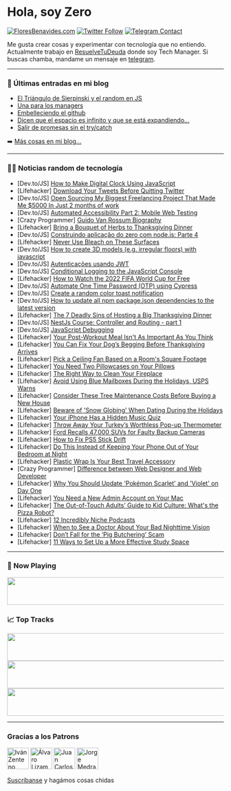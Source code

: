 # Hola, soy Zero

[![FloresBenavides.com](https://img.shields.io/website?down_message=oops&label=MiBlog&style=for-the-badge&up_message=online&url=https%3A%2F%2Ffloresbenavides.com)](https://floresbenavides.com) [![Twitter Follow](https://img.shields.io/twitter/follow/ZeroDragon?color=%231DA1F2&label=Follow&logo=twitter&logoColor=ffffff&style=for-the-badge)](https://twitter.com/zerodragon) [![Telegram Contact](https://img.shields.io/badge/escr%C3%ADbeme-ZeroDragon-%2326A5E4?style=for-the-badge&logo=telegram)](https://t.me/zerodragon)

Me gusta crear cosas y experimentar con tecnología que no entiendo.
Actualmente trabajo en [ResuelveTuDeuda](http://github.com/resuelve) donde soy Tech Manager.
Si buscas chamba, mandame un mensaje en [telegram](https://t.me/zerodragon).

---

### 📕 Últimas entradas en mi blog
<!-- BLOG-POST-LIST:START -->
- [El Triángulo de Sierpinski y el random en JS](https://floresbenavides.com/el-triangulo-de-sierpinski-y-el-random-en-js/)
- [Una para los managers](https://floresbenavides.com/una-para-los-managers/)
- [Embelleciendo el github](https://floresbenavides.com/embelleciendo-el-github/)
- [Dicen que el espacio es infinito y que se está expandiendo…](https://floresbenavides.com/dicen-que-el-espacio-es-infinito-y-que-se-esta-expandiendo/)
- [Salir de promesas sin el try/catch](https://floresbenavides.com/salir-de-promesas-sin-el-try-catch/)
<!-- BLOG-POST-LIST:END -->

➡️ [Más cosas en mi blog...](https://floresbenavides.com)

---

### 👨‍💻 Noticias random de tecnología
<!-- TECH-POSTS:START -->
- [Dev.to/JS] [How to Make Digital Clock Using JavaScript](https://dev.to/onlineittutstutorials/how-to-make-digital-clock-using-javascript-3b9c)
- [Lifehacker] [Download Your Tweets Before Quitting Twitter](https://lifehacker.com/download-your-tweets-before-quitting-twitter-1849778871)
- [Dev.to/JS] [Open Sourcing My Biggest Freelancing Project That Made Me $5000 In Just 2 months of work](https://dev.to/sjcodebook/open-sourcing-my-biggest-freelancing-project-that-made-me-5000-in-just-2-months-of-work-3p86)
- [Dev.to/JS] [Automated Accessibility Part 2: Mobile Web Testing](https://dev.to/steady5063/automated-accessibility-part-2-mobile-web-testing-3jng)
- [Crazy Programmer] [Guido Van Rossum Biography](https://www.thecrazyprogrammer.com/2022/11/guido-van-rossum-biography.html)
- [Lifehacker] [Bring a Bouquet of Herbs to Thanksgiving Dinner](https://lifehacker.com/bring-a-bouquet-of-herbs-to-thanksgiving-dinner-1849774524)
- [Dev.to/JS] [Construindo aplicação do zero com node.js: Parte 4](https://dev.to/erandirjunior/construindo-aplicacao-do-zero-com-nodejs-parte-4-3h8m)
- [Lifehacker] [Never Use Bleach on These Surfaces](https://lifehacker.com/never-use-bleach-on-these-surfaces-1849774463)
- [Dev.to/JS] [How to create 3D models &lpar;e.g. irregular floors&rpar; with javascript](https://dev.to/kevindong/how-to-create-3d-models-eg-irregular-floors-with-javascript-5d2n)
- [Dev.to/JS] [Autenticações usando JWT](https://dev.to/jairocket/autenticacoes-usando-jwt-3627)
- [Dev.to/JS] [Conditional Logging to the JavaScript Console](https://dev.to/redbit/conditional-logging-to-the-javascript-console-2bl9)
- [Lifehacker] [How to Watch the 2022 FIFA World Cup for Free](https://lifehacker.com/how-to-watch-the-2022-fifa-world-cup-for-free-1849774977)
- [Dev.to/JS] [Automate One Time Password &lpar;OTP&rpar; using Cypress](https://dev.to/dilpreetjohal/automate-one-time-password-otp-using-cypress-7h1)
- [Dev.to/JS] [Create a random color toast notification](https://dev.to/aneeqakhan/create-a-random-color-toast-notification-42jh)
- [Dev.to/JS] [How to update all npm package.json dependencies to the latest version](https://dev.to/coderslang/how-to-update-all-npm-packagejson-dependencies-to-the-latest-version-4okn)
- [Lifehacker] [The 7 Deadly Sins of Hosting a Big Thanksgiving Dinner](https://lifehacker.com/the-worst-mistakes-you-can-make-hosting-thanksgiving-di-1849773791)
- [Dev.to/JS] [NestJs Course: Controller and Routing - part 1](https://dev.to/sifatul/nestjs-course-user-management-part-1-12jm)
- [Dev.to/JS] [JavaScript Debugging](https://dev.to/findniya/javascript-debugging-2dli)
- [Lifehacker] [Your Post-Workout Meal Isn&#39;t As Important As You Think](https://lifehacker.com/your-post-workout-meal-isnt-as-important-as-you-think-1849774458)
- [Lifehacker] [You Can Fix Your Dog’s Begging Before Thanksgiving Arrives](https://lifehacker.com/you-can-fix-your-dog-s-begging-before-thanksgiving-arri-1849772945)
- [Lifehacker] [Pick a Ceiling Fan Based on a Room&#39;s Square Footage](https://lifehacker.com/pick-a-ceiling-fan-based-on-a-rooms-square-footage-1849772956)
- [Lifehacker] [You Need Two Pillowcases on Your Pillows](https://lifehacker.com/you-need-two-pillowcases-on-your-pillows-1849772964)
- [Lifehacker] [The Right Way to Clean Your Fireplace](https://lifehacker.com/the-right-way-to-clean-your-fireplace-1849773210)
- [Lifehacker] [Avoid Using Blue Mailboxes During the Holidays, USPS Warns](https://lifehacker.com/avoid-using-blue-mailboxes-during-the-holidays-usps-wa-1849773201)
- [Lifehacker] [Consider These Tree Maintenance Costs Before Buying a New House](https://lifehacker.com/consider-these-tree-maintenance-costs-before-buying-a-n-1849773194)
- [Lifehacker] [Beware of &#39;Snow Globing&#39; When Dating During the Holidays](https://lifehacker.com/beware-of-snow-globing-when-dating-during-the-holidays-1849768804)
- [Lifehacker] [Your iPhone Has a Hidden Music Quiz](https://lifehacker.com/your-iphone-has-a-hidden-music-quiz-1849774243)
- [Lifehacker] [Throw Away Your Turkey’s Worthless Pop-up Thermometer](https://lifehacker.com/throw-away-your-turkey-s-worthless-pop-up-thermometer-1849774059)
- [Lifehacker] [Ford Recalls 47,000 SUVs for Faulty Backup Cameras](https://lifehacker.com/ford-recalls-47-000-suvs-for-faulty-backup-cameras-1849773797)
- [Lifehacker] [How to Fix PS5 Stick Drift](https://lifehacker.com/how-to-fix-ps5-stick-drift-1849773700)
- [Lifehacker] [Do This Instead of Keeping Your Phone Out of Your Bedroom at Night](https://lifehacker.com/do-this-instead-of-keeping-your-phone-out-of-your-bedro-1849773354)
- [Lifehacker] [Plastic Wrap Is Your Best Travel Accessory](https://lifehacker.com/plastic-wrap-is-your-best-travel-accessory-1849773228)
- [Crazy Programmer] [Difference between Web Designer and Web Developer](https://www.thecrazyprogrammer.com/2022/11/difference-between-web-designer-and-web-developer.html)
- [Lifehacker] [Why You Should Update &#39;Pokémon Scarlet&#39; and &#39;Violet&#39; on Day One](https://lifehacker.com/why-you-should-update-pokemon-scarlet-and-violet-on-day-1849772911)
- [Lifehacker] [You Need a New Admin Account on Your Mac](https://lifehacker.com/you-need-a-new-admin-account-on-your-mac-1849772119)
- [Lifehacker] [The Out-of-Touch Adults’ Guide to Kid Culture: What&#39;s the Pizza Robot?](https://lifehacker.com/what-is-the-pizza-robot-1849773091)
- [Lifehacker] [12 Incredibly Niche Podcasts](https://lifehacker.com/12-incredibly-niche-podcasts-1849759822)
- [Lifehacker] [When to See a Doctor About Your Bad Nighttime Vision](https://lifehacker.com/when-to-see-a-doctor-about-your-bad-nighttime-vision-1849771070)
- [Lifehacker] [Don’t Fall for the ‘Pig Butchering’ Scam](https://lifehacker.com/don-t-fall-for-the-pig-butchering-scam-1849769412)
- [Lifehacker] [11 Ways to Set Up a More Effective Study Space](https://lifehacker.com/11-ways-to-set-up-a-more-effective-study-space-1849769797)<!-- TECH-POSTS:END -->

---

### 🎵 Now Playing
<a href="https://spotify-now-playing-dun.vercel.app/now-playing?open"><img src="https://spotify-now-playing-dun.vercel.app/now-playing" width="540" height="64"></a>

### 📈 Top Tracks
<a href="https://spotify-now-playing-dun.vercel.app/top-tracks?i=1&open"><img src="https://spotify-now-playing-dun.vercel.app/top-tracks?i=1" width="540" height="64"></a>
<a href="https://spotify-now-playing-dun.vercel.app/top-tracks?i=2&open"><img src="https://spotify-now-playing-dun.vercel.app/top-tracks?i=2" width="540" height="64"></a>
<a href="https://spotify-now-playing-dun.vercel.app/top-tracks?i=3&open"><img src="https://spotify-now-playing-dun.vercel.app/top-tracks?i=3" width="540" height="64"></a>

---

### Gracias a los Patrons
[<img src="https://avatars.githubusercontent.com/u/243380?v=4" alt="Iván Zenteno" width="50px">](https://github.com/k001) [<img src="https://avatars.githubusercontent.com/u/19955639?v=4" alt="Álvaro Lizama" width="50px">](https://github.com/alvarolizama) [<img src="https://avatars.githubusercontent.com/u/2718753?v=4" alt="Juan Carlos Ruiz" width="50px">](https://github.com/JuanCrg90) [<img src="https://avatars.githubusercontent.com/u/37025?v=4" alt="Jorge Medrano" width="50px">](https://github.com/h1pp1e) 

[Suscríbanse](https://www.patreon.com/zerodragon) y hagámos cosas chidas
